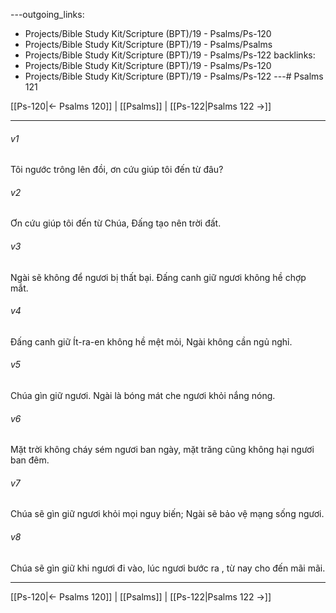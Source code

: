 ---outgoing_links:
  - Projects/Bible Study Kit/Scripture (BPT)/19 - Psalms/Ps-120
  - Projects/Bible Study Kit/Scripture (BPT)/19 - Psalms/Psalms
  - Projects/Bible Study Kit/Scripture (BPT)/19 - Psalms/Ps-122
backlinks:
  - Projects/Bible Study Kit/Scripture (BPT)/19 - Psalms/Ps-120
  - Projects/Bible Study Kit/Scripture (BPT)/19 - Psalms/Ps-122
---# Psalms 121

[[Ps-120|← Psalms 120]] | [[Psalms]] | [[Ps-122|Psalms 122 →]]
***



###### v1 
Tôi ngước trông lên đồi, ơn cứu giúp tôi đến từ đâu? 

###### v2 
Ơn cứu giúp tôi đến từ Chúa, Đấng tạo nên trời đất. 

###### v3 
Ngài sẽ không để ngươi bị thất bại. Đấng canh giữ ngươi không hề chợp mắt. 

###### v4 
Đấng canh giữ Ít-ra-en không hề mệt mỏi, Ngài không cần ngủ nghỉ. 

###### v5 
Chúa gìn giữ ngươi. Ngài là bóng mát che ngươi khỏi nắng nóng. 

###### v6 
Mặt trời không cháy sém ngươi ban ngày, mặt trăng cũng không hại ngươi ban đêm. 

###### v7 
Chúa sẽ gìn giữ ngươi khỏi mọi nguy biến; Ngài sẽ bảo vệ mạng sống ngươi. 

###### v8 
Chúa sẽ gìn giữ khi ngươi đi vào, lúc ngươi bước ra , từ nay cho đến mãi mãi.

***
[[Ps-120|← Psalms 120]] | [[Psalms]] | [[Ps-122|Psalms 122 →]]
